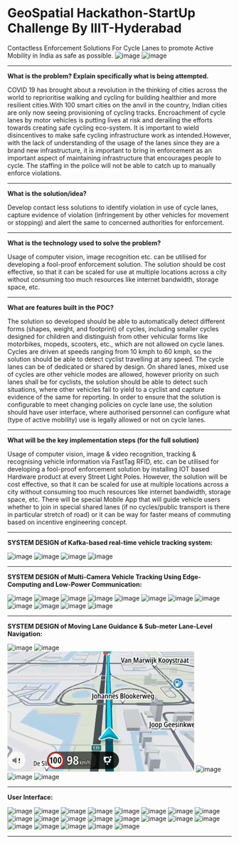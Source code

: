 # GeoSpatial Hackathon-StartUp Challenge By IIIT-Hyderabad
Contactless Enforcement Solutions For Cycle Lanes to promote Active Mobility in India as safe as possible.
![image](https://user-images.githubusercontent.com/108155749/227758674-7ce01d13-c723-425e-9eaf-fc2426f5279c.png)
![image](https://user-images.githubusercontent.com/108155749/227763760-c17274de-ae5b-4943-8a78-957657750fef.png)

-------------------------------------------------------------------

**What is the problem? Explain specifically what is being attempted.**

COVID 19 has brought about a revolution in the thinking of cities across the world to reprioritise walking and cycling for building healthier and more resilient cities.With 100 smart cities on the anvil in the country, Indian cities are only now seeing provisioning of cycling tracks. Encroachment of cycle lanes by motor vehicles is putting lives at risk and derailing the efforts towards creating safe cycling eco-system. It is important to wield disincentives to make safe cycling infrastructure work as intended.However, with the lack of understanding of the usage of the lanes since they are a brand new infrastructure, it is important to bring in enforcement as an important aspect of maintaining infrastructure that encourages people to cycle. The staffing in the police will not be able to catch up to manually enforce violations.

-------------------------------------------------------------------

**What is the solution/idea?**

Develop contact less solutions to identify violation in use of cycle lanes, capture evidence of violation (infringement by other vehicles for movement or stopping) and alert the same to concerned authorities for enforcement.

-------------------------------------------------------------------

**What is the technology used to solve the problem?**

Usage of computer vision, image recognition etc. can be utilised for developing a fool-proof enforcement solution. The solution should be cost effective, so that it can be scaled for use at multiple locations across a city without consuming too much resources like internet bandwidth, storage space, etc.

-------------------------------------------------------------------

**What are features built in the POC?**

The solution so developed should be able to automatically detect different forms (shapes, weight, and footprint) of cycles, including smaller cycles designed for children and distinguish from other vehicular forms like motorbikes, mopeds, scooters, etc., which are not allowed on cycle lanes. Cycles are driven at speeds ranging from 10 kmph to 60 kmph, so the solution should be able to detect cyclist travelling at any speed. The cycle lanes can be of dedicated or shared by design. On shared lanes, mixed use of cycles are other vehicle modes are allowed, however priority on such lanes shall be for cyclists, the solution should be able to detect such situations, where other vehicles fail to yield to a cyclist and capture evidence of the same for reporting. In order to ensure that the solution is configurable to meet changing policies on cycle lane use, the solution should have user interface, where authorised personnel can configure what (type of active mobility) use is legally allowed or not on cycle lanes.

-------------------------------------------------------------------

**What will be the key implementation steps (for the full solution)**

Usage of computer vision, image & video recognition, tracking & recognising vehicle information via FastTag RFID, etc. can be utilised for developing a fool-proof enforcement solution by installing IOT based Hardware product at every Street Light Poles. However, the solution will be cost effective, so that it can be scaled for use at multiple locations across a city without consuming too much resources like internet bandwidth, storage space, etc. There will be special Mobile App that will guide vehicle users whether to join in special shared lanes (if no cycles/public transport is there in particular stretch of road) or it can be way for faster means of commuting based on incentive engineering concept.

-------------------------------------------------------------------

**SYSTEM DESIGN of Kafka-based real-time vehicle tracking system:**

![image](https://user-images.githubusercontent.com/108155749/227736262-3f6431aa-7153-47fd-bd94-303f4867fa48.png)
![image](https://user-images.githubusercontent.com/108155749/227736595-b18bac48-2c63-4a33-8f6d-eeff0650f950.png)
![image](https://user-images.githubusercontent.com/108155749/227736364-46f9d0b2-4240-4d98-a644-36dd389debce.png)
![image](https://user-images.githubusercontent.com/108155749/227736455-58314b3a-65fc-441b-96d9-e5b27f87cb8f.png)

-------------------------------------------------------------------

**SYSTEM DESIGN of Multi-Camera Vehicle Tracking Using Edge-Computing and Low-Power Communication:**

![image](https://user-images.githubusercontent.com/108155749/227736684-cedb67e8-1f2e-4f6d-936a-3e8741a9984b.png)
![image](https://user-images.githubusercontent.com/108155749/227736746-40b2dc47-1672-4eae-ab47-7f04bb38a056.png)
![image](https://user-images.githubusercontent.com/108155749/227737405-82927e39-addd-4aef-b900-360eefbc158e.png)
![image](https://user-images.githubusercontent.com/108155749/227762431-f5b2e27c-c571-46b3-97e8-f08d98089199.png)
![image](https://user-images.githubusercontent.com/108155749/227763426-8344efbd-9b2a-40d8-9579-286a1ae062b1.png)
![image](https://user-images.githubusercontent.com/108155749/227758593-1d18f7ea-17db-433c-9b81-a8c0cd297fc2.png)
![image](https://user-images.githubusercontent.com/108155749/227762823-1ff90e88-62d2-46eb-b3fe-38a559f5534d.png)
![image](https://user-images.githubusercontent.com/108155749/227760538-f1d1a8dc-4e76-46e8-803a-d5b358f08532.png)
![image](https://user-images.githubusercontent.com/108155749/227760697-ebd2bcbe-e97d-4c52-ab31-fdcd3d67179c.png)
![image](https://user-images.githubusercontent.com/108155749/227760714-2a5f1702-261e-4bb2-9965-4ac16867c6f2.png)
![image](https://user-images.githubusercontent.com/108155749/227760777-9f2d3431-911d-4d98-8591-ef320a45234c.png)
![image](https://user-images.githubusercontent.com/108155749/227763174-f3d69947-f608-40d1-aaf5-3134d2cbb98f.png)

-------------------------------------------------------------------

**SYSTEM DESIGN of Moving Lane Guidance & Sub-meter Lane-Level Navigation:**

![image](https://user-images.githubusercontent.com/108155749/227737068-a209ca1e-1763-4ce1-a83e-cde595a1d8bf.png)
![image](https://user-images.githubusercontent.com/108155749/227737106-438139b2-e91e-4527-a78d-051d12d0f585.png)
![](https://github.com/hamarachaudhuri/GeoSpatial_Hackathon-StartUp_Challenge_By_IIIT-Hyderabad/blob/main/Moving%20Lane%20Guidance.gif)
![image](https://user-images.githubusercontent.com/108155749/227761304-5bb01da6-b44c-4ca8-a2f5-80b0c1a68584.png)
![image](https://user-images.githubusercontent.com/108155749/227761995-af1915fd-dfbb-4113-b1a0-b45c26953136.png)
![image](https://user-images.githubusercontent.com/108155749/227761875-d7dd2293-be8a-4ab6-adee-b38acca1e0a6.png)

-------------------------------------------------------------------
**User Interface:**


![image](https://user-images.githubusercontent.com/108155749/227759108-56566ed9-64ea-4e9f-b080-c5f4643c8ead.png)
![image](https://user-images.githubusercontent.com/108155749/227759221-24be1d41-8396-4425-b873-80d789715296.png)
![image](https://user-images.githubusercontent.com/108155749/227759236-40f22ddd-a9ec-45ca-b64c-55db32555b3a.png)
![image](https://user-images.githubusercontent.com/108155749/227759245-2c34cb7a-64ad-4ff5-b35d-7875c640a7bf.png)
![image](https://user-images.githubusercontent.com/108155749/227759256-2828605a-0643-4ab9-bbab-ab448981d5c4.png)
![image](https://user-images.githubusercontent.com/108155749/227759320-d3419d1d-5939-4b5d-acbd-a70092006a68.png)
![image](https://user-images.githubusercontent.com/108155749/227759446-199d9b68-3d5e-4fdd-99e6-3d34847cb936.png)
![image](https://user-images.githubusercontent.com/108155749/227759472-05a0b886-b04c-4b90-ac66-dc5f52252195.png)
![image](https://user-images.githubusercontent.com/108155749/227763605-fea04e0e-8597-45c2-be08-95e1483f3ff7.png)
![image](https://user-images.githubusercontent.com/108155749/227759545-31f56d12-2653-41d2-a75f-29131410654b.png)
![image](https://user-images.githubusercontent.com/108155749/227759558-788e32a1-f4b5-4292-8aca-655fd3549af0.png)
![image](https://user-images.githubusercontent.com/108155749/227759603-add4720f-6040-4660-aeea-3472995497b4.png)
![image](https://user-images.githubusercontent.com/108155749/227759629-6709b185-0f01-4442-93ed-3ee4de73c149.png)
![image](https://user-images.githubusercontent.com/108155749/227759641-37b523e8-470b-49fc-a6a8-757102f79e8f.png)
![image](https://user-images.githubusercontent.com/108155749/227759658-984ca342-45b2-40a9-b1a3-06b60e22c858.png)
![image](https://user-images.githubusercontent.com/108155749/227759897-0ba9153a-c6c0-45e9-b50d-2e242c9be6aa.png)
![image](https://user-images.githubusercontent.com/108155749/227762596-f8502e5c-322b-4fb9-bfed-294f1f8e4922.png)
![image](https://user-images.githubusercontent.com/108155749/227762549-8c40b297-9960-426e-8794-550bdf745757.png)
![image](https://user-images.githubusercontent.com/108155749/227763136-9ad6d696-ae74-4028-9130-e5e7df27bdf1.png)
![image](https://user-images.githubusercontent.com/108155749/227759708-ca6ec27d-e6c7-435b-af4f-bd57bd03bfc9.png)
![image](https://user-images.githubusercontent.com/108155749/227763717-6642ab13-13d3-4e36-bc69-a6f01a2ffe89.png)

-------------------------------------------------------------------
